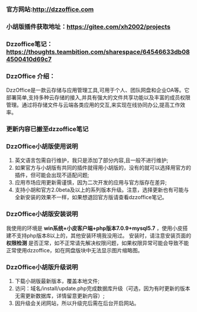 ### 官方网站:http://dzzoffice.com
### 小胡版插件获取地址：https://gitee.com/xh2002/projects
### Dzzoffice笔记：https://thoughts.teambition.com/sharespace/64546633db084500410d69c7
### DzzOffice 介绍：

DzzOffice是一款云存储与应用管理工具,可用于个人、团队网盘和企业OA等。它部署简单,支持多种云存储的接入,并具有强大的文件共享功能以及丰富的成员权限管理。通过将存储文件与云端各类应用的交互,来实现在线协同办公,提高工作效率。

### 更新内容已搬至dzzoffice笔记

### DzzOffice小胡版使用说明

1. 英文语言包需自行维护，我只是添加了部分内容,且一般不进行维护;
2. 如果官方与小胡版有共同的插件就得用小胡版的，没有的就可以选择用官方的插件，但可能会出现不适配问题;
3. 应用市场应用更新需谨慎，因为二次开发的应用与官方版存在差异;
4. 支持小胡和官方2.0beta及以上的系列版本升级。注意，选择更新也有可能与全新安装的效果不一样，如果想退回官方版请查看dzzoffice笔记。

### DzzOffice小胡版安装说明

  我使用的环境是 **win系统+小皮客户端+php版本7.0.9+mysql5.7** ，使用小皮搭建不支持php版本8以上的，其他安装环境我没用过。
  安装时，请注意安装页面的 **权限检测** 是否正常，如不正常请先解决权限问题，如果权限异常可能会导致不能正常使用dzzoffice，如在网盘版块中无法显示图片缩略图。

### DzzOffice小胡版升级说明

1. 下载小胡版最新版本，覆盖本地文件;
2. 访问：域名/install/update.php完成数据库升级（可选，因为有时更新的版本无需更新数据库，详情留意更新内容）;
3. 因升级会关闭网站，所以升级完后需在后台开启网站。